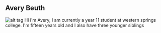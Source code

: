 ## Avery Beuth
![alt tag](https://en.wikipedia.org/wiki/File:Felis_catus-cat_on_snow.jpg)
Hi i'm Avery, I am currently a year 11 student at western springs college. I'm fifteen years old and I also have three younger siblings 
